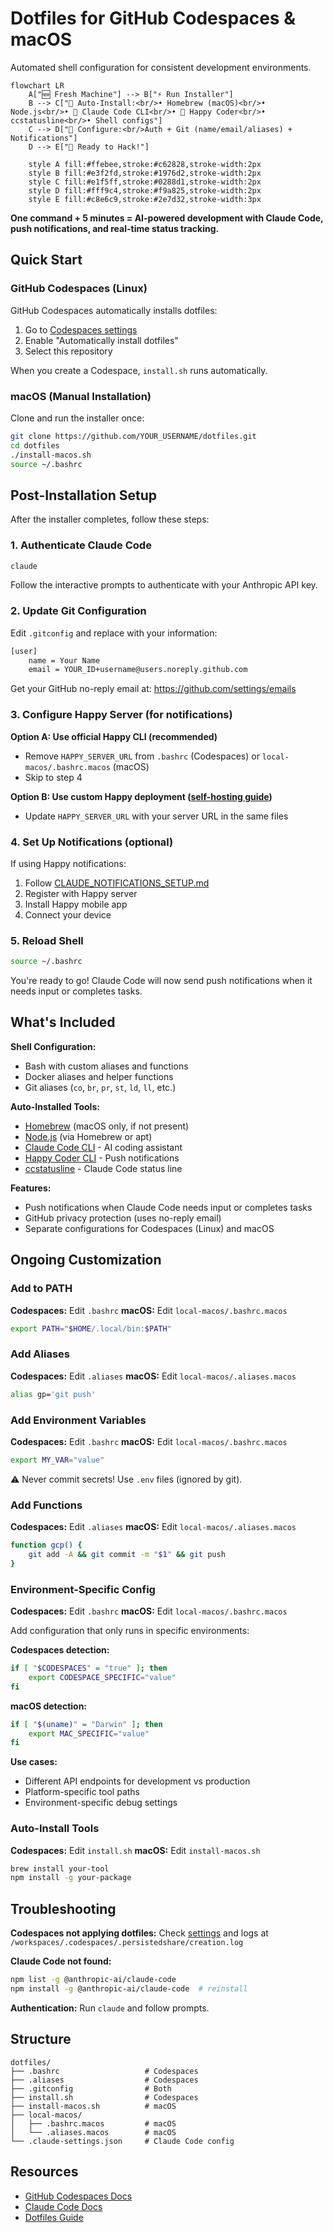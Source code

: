 # Dotfiles for GitHub Codespaces & macOS

Automated shell configuration for consistent development environments.

```mermaid
flowchart LR
    A["🆕 Fresh Machine"] --> B["⚡ Run Installer"]
    B --> C["🤖 Auto-Install:<br/>• Homebrew (macOS)<br/>• Node.js<br/>• 🤖 Claude Code CLI<br/>• 📱 Happy Coder<br/>• ccstatusline<br/>• Shell configs"]
    C --> D["👤 Configure:<br/>Auth + Git (name/email/aliases) + Notifications"]
    D --> E["🚀 Ready to Hack!"]

    style A fill:#ffebee,stroke:#c62828,stroke-width:2px
    style B fill:#e3f2fd,stroke:#1976d2,stroke-width:2px
    style C fill:#e1f5ff,stroke:#0288d1,stroke-width:2px
    style D fill:#fff9c4,stroke:#f9a825,stroke-width:2px
    style E fill:#c8e6c9,stroke:#2e7d32,stroke-width:3px
```

**One command + 5 minutes = AI-powered development with Claude Code, push notifications, and real-time status tracking.**

## Quick Start

### GitHub Codespaces (Linux)

GitHub Codespaces automatically installs dotfiles:

1. Go to [Codespaces settings](https://github.com/settings/codespaces)
2. Enable "Automatically install dotfiles"
3. Select this repository

When you create a Codespace, `install.sh` runs automatically.

### macOS (Manual Installation)

Clone and run the installer once:

```bash
git clone https://github.com/YOUR_USERNAME/dotfiles.git
cd dotfiles
./install-macos.sh
source ~/.bashrc
```

## Post-Installation Setup

After the installer completes, follow these steps:

### 1. Authenticate Claude Code

```bash
claude
```

Follow the interactive prompts to authenticate with your Anthropic API key.

### 2. Update Git Configuration

Edit `.gitconfig` and replace with your information:

```bash
[user]
    name = Your Name
    email = YOUR_ID+username@users.noreply.github.com
```

Get your GitHub no-reply email at: https://github.com/settings/emails

### 3. Configure Happy Server (for notifications)

**Option A: Use official Happy CLI (recommended)**
- Remove `HAPPY_SERVER_URL` from `.bashrc` (Codespaces) or `local-macos/.bashrc.macos` (macOS)
- Skip to step 4

**Option B: Use custom Happy deployment ([self-hosting guide](https://happy.engineering/docs/guides/self-hosting/))**
- Update `HAPPY_SERVER_URL` with your server URL in the same files

### 4. Set Up Notifications (optional)

If using Happy notifications:

1. Follow [CLAUDE_NOTIFICATIONS_SETUP.md](docs/CLAUDE_NOTIFICATIONS_SETUP.md)
2. Register with Happy server
3. Install Happy mobile app
4. Connect your device

### 5. Reload Shell

```bash
source ~/.bashrc
```

You're ready to go! Claude Code will now send push notifications when it needs input or completes tasks.

## What's Included

**Shell Configuration:**
- Bash with custom aliases and functions
- Docker aliases and helper functions
- Git aliases (`co`, `br`, `pr`, `st`, `ld`, `ll`, etc.)

**Auto-Installed Tools:**
- [Homebrew](https://brew.sh/) (macOS only, if not present)
- [Node.js](https://nodejs.org/) (via Homebrew or apt)
- [Claude Code CLI](https://docs.claude.com/en/docs/claude-code/overview) - AI coding assistant
- [Happy Coder CLI](https://github.com/slopus/happy-cli) - Push notifications
- [ccstatusline](https://github.com/sirmalloc/ccstatusline) - Claude Code status line

**Features:**
- Push notifications when Claude Code needs input or completes tasks
- GitHub privacy protection (uses no-reply email)
- Separate configurations for Codespaces (Linux) and macOS

## Ongoing Customization

### Add to PATH

**Codespaces:** Edit `.bashrc`
**macOS:** Edit `local-macos/.bashrc.macos`

```bash
export PATH="$HOME/.local/bin:$PATH"
```

### Add Aliases

**Codespaces:** Edit `.aliases`
**macOS:** Edit `local-macos/.aliases.macos`

```bash
alias gp='git push'
```

### Add Environment Variables

**Codespaces:** Edit `.bashrc`
**macOS:** Edit `local-macos/.bashrc.macos`

```bash
export MY_VAR="value"
```

⚠️ Never commit secrets! Use `.env` files (ignored by git).

### Add Functions

**Codespaces:** Edit `.aliases`
**macOS:** Edit `local-macos/.aliases.macos`

```bash
function gcp() {
    git add -A && git commit -m "$1" && git push
}
```

### Environment-Specific Config

**Codespaces:** Edit `.bashrc`
**macOS:** Edit `local-macos/.bashrc.macos`

Add configuration that only runs in specific environments:

**Codespaces detection:**
```bash
if [ "$CODESPACES" = "true" ]; then
    export CODESPACE_SPECIFIC="value"
fi
```

**macOS detection:**
```bash
if [ "$(uname)" = "Darwin" ]; then
    export MAC_SPECIFIC="value"
fi
```

**Use cases:**
- Different API endpoints for development vs production
- Platform-specific tool paths
- Environment-specific debug settings

### Auto-Install Tools

**Codespaces:** Edit `install.sh`
**macOS:** Edit `install-macos.sh`
```bash
brew install your-tool
npm install -g your-package
```

## Troubleshooting

**Codespaces not applying dotfiles:**
Check [settings](https://github.com/settings/codespaces) and logs at `/workspaces/.codespaces/.persistedshare/creation.log`

**Claude Code not found:**
```bash
npm list -g @anthropic-ai/claude-code
npm install -g @anthropic-ai/claude-code  # reinstall
```

**Authentication:**
Run `claude` and follow prompts.

## Structure

```
dotfiles/
├── .bashrc                   # Codespaces
├── .aliases                  # Codespaces
├── .gitconfig                # Both
├── install.sh                # Codespaces
├── install-macos.sh          # macOS
├── local-macos/
│   ├── .bashrc.macos         # macOS
│   └── .aliases.macos        # macOS
└── .claude-settings.json     # Claude Code config
```

## Resources

- [GitHub Codespaces Docs](https://docs.github.com/en/codespaces)
- [Claude Code Docs](https://docs.claude.com/en/docs/claude-code/overview)
- [Dotfiles Guide](https://dotfiles.github.io/)
